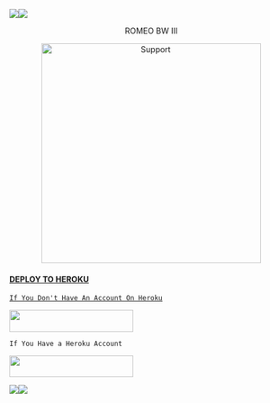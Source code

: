 
<a><img src='https://files.catbox.moe/yygfeo.jpg'/></a><a><img src='https://files.catbox.moe/yygfeo.jpg'/></a>
  


<p align="center">                                                  ROMEO BW III
  

</p>
<p align="center"> 
  <a href="https://whatsapp.com/channel/0029Vb6uA207NoZw7KMaqk2p">
    <img alt=Support height="390" src="https://i.ibb.co/q34X5Dyt/subzero-bot.jpg"> 
    </p>
 

#### DEPLOY TO HEROKU 
`If You Don't Have An Account On Heroku`

<a align="center"><a href="https://signup.heroku.com">
 <img src="https://img.shields.io/badge/Create%20Account%20Now-blue?style=for-the-badge&logo=heroku" width="220" height="38.45"/></a></p>

`If You Have a Heroku Account`

<a align="center"><a href="https://dashboard.heroku.com/new?template=https://github.com/romeobwiii/ROMEO-MD/tree/main"> <img src="https://img.shields.io/badge/DEPLOY%20NOW-blue?style=for-the-badge&logo=heroku" width="220" height="38.45"/></a></p>


<a><img src='https://i.imgur.com/LyHic3i.gif'/></a><a><img src='https://i.imgur.com/LyHic3i.gif'/></a>


